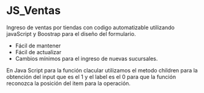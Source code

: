 # JS_Ventas
Ingreso de ventas por tiendas con codigo automatizable utilizando javaScript y Boostrap para el diseño del formulario.

- Fácil de mantener
- Fácil de actualizar
- Cambios mínimos para el ingreso de nuevas sucursales.


En Java Script para la función clacular utilizamos el metodo children para la obtención del input que es el 1 y el label es el 0 para que la función reconozca la posición del item para la operación.
